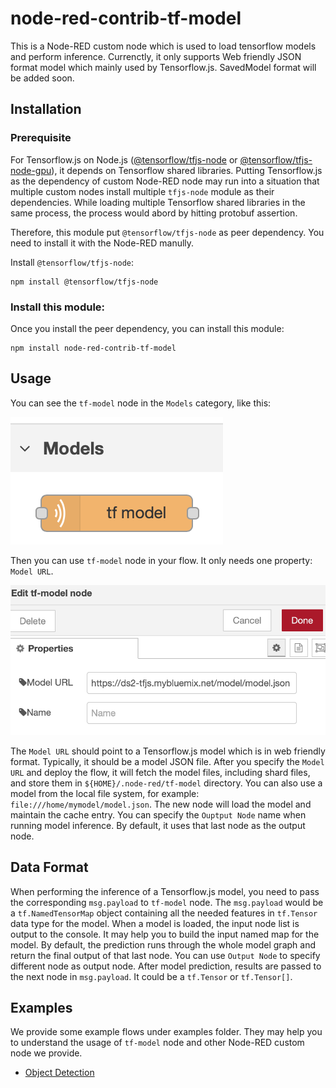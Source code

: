 # node-red-contrib-tf-model
This is a Node-RED custom node which is used to load tensorflow models and
perform inference. Currenctly, it only supports Web friendly JSON format model
which mainly used by Tensorflow.js. SavedModel format will be added soon.

## Installation

### Prerequisite
For Tensorflow.js on Node.js
([@tensorflow/tfjs-node](https://www.npmjs.com/package/@tensorflow/tfjs-node)
or
[@tensorflow/tfjs-node-gpu](https://www.npmjs.com/package/@tensorflow/tfjs-node-gpu)),
it depends on Tensorflow shared libraries. Putting Tensorflow.js as the
dependency of custom Node-RED node may run into a situation that multiple
custom nodes install multiple `tfjs-node` module as their dependencies. While
loading multiple Tensorflow shared libraries in the same process, the process
would abord by hitting protobuf assertion.

Therefore, this module put `@tensorflow/tfjs-node` as peer dependency. You need
to install it with the Node-RED manully.

Install `@tensorflow/tfjs-node`:
```
npm install @tensorflow/tfjs-node
```


### Install this module:
Once you install the peer dependency, you can install this module:
```
npm install node-red-contrib-tf-model
```

## Usage

You can see the `tf-model` node in the `Models` category, like this:

![Palette](images/palette.png "Palette")

Then you can use `tf-model` node in your flow. It only needs one property:
`Model URL`.

![Config Node](images/Config_Node.png "Config Node")

The `Model URL` should point to a Tensorflow.js model which is in web friendly
format. Typically, it should be a model JSON file. After you specify the
`Model URL` and deploy the flow, it will fetch the model files, including
shard files, and store them in `${HOME}/.node-red/tf-model` directory.
You can also use a model from the local file system, for example:
`file:///home/mymodel/model.json`. The new node will load the model and
maintain the cache entry. You can specify the `Ouptput Node` name when running
model inference. By default, it uses that last node as the output node.

## Data Format

When performing the inference of a Tensorflow.js model, you need to pass the
corresponding `msg.payload` to `tf-model` node. The `msg.payload` would be a
`tf.NamedTensorMap` object containing all the needed features in `tf.Tensor`
data type for the model. When a model is loaded, the input node list is output
to the console. It may help you to build the input named map for the model.
By default, the prediction runs through the whole model graph and return the
final output of that last node. You can use `Output Node` to specify different
node as output node. After model prediction, results are passed to the next
node in `msg.payload`. It could be a `tf.Tensor` or `tf.Tensor[]`.

## Examples
We provide some example flows under examples folder. They may help you to
understand the usage of `tf-model` node and other Node-RED custom node we
provide.
- [Object Detection](examples/object-detection)